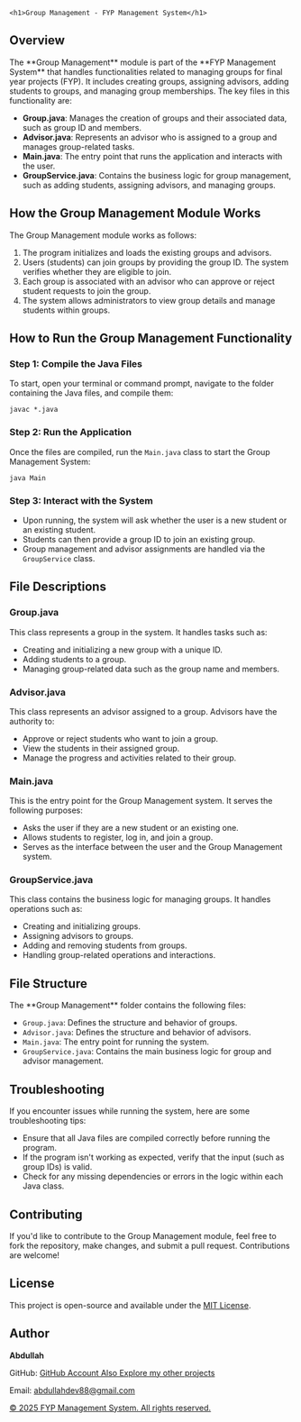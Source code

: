
    <h1>Group Management - FYP Management System</h1>

<div class="container">

  <h2>Overview</h2>
    <p>The **Group Management** module is part of the **FYP Management System** that handles functionalities related to managing groups for final year projects (FYP). It includes creating groups, assigning advisors, adding students to groups, and managing group memberships. The key files in this functionality are:</p>
    <ul>
        <li><strong>Group.java</strong>: Manages the creation of groups and their associated data, such as group ID and members.</li>
        <li><strong>Advisor.java</strong>: Represents an advisor who is assigned to a group and manages group-related tasks.</li>
        <li><strong>Main.java</strong>: The entry point that runs the application and interacts with the user.</li>
        <li><strong>GroupService.java</strong>: Contains the business logic for group management, such as adding students, assigning advisors, and managing groups.</li>
    </ul>

  <h2>How the Group Management Module Works</h2>
    <p>The Group Management module works as follows:</p>
    <ol>
        <li>The program initializes and loads the existing groups and advisors.</li>
        <li>Users (students) can join groups by providing the group ID. The system verifies whether they are eligible to join.</li>
        <li>Each group is associated with an advisor who can approve or reject student requests to join the group.</li>
        <li>The system allows administrators to view group details and manage students within groups.</li>
    </ol>

  <h2>How to Run the Group Management Functionality</h2>
    <h3>Step 1: Compile the Java Files</h3>
    <p>To start, open your terminal or command prompt, navigate to the folder containing the Java files, and compile them:</p>
    <pre><code>javac *.java</code></pre>

  <h3>Step 2: Run the Application</h3>
    <p>Once the files are compiled, run the <code>Main.java</code> class to start the Group Management System:</p>
    <pre><code>java Main</code></pre>

  <h3>Step 3: Interact with the System</h3>
    <ul>
        <li>Upon running, the system will ask whether the user is a new student or an existing student.</li>
        <li>Students can then provide a group ID to join an existing group.</li>
        <li>Group management and advisor assignments are handled via the <code>GroupService</code> class.</li>
    </ul>

  <h2>File Descriptions</h2>

  <h3><strong>Group.java</strong></h3>
    <p>This class represents a group in the system. It handles tasks such as:</p>
    <ul>
        <li>Creating and initializing a new group with a unique ID.</li>
        <li>Adding students to a group.</li>
        <li>Managing group-related data such as the group name and members.</li>
    </ul>

  <h3><strong>Advisor.java</strong></h3>
    <p>This class represents an advisor assigned to a group. Advisors have the authority to:</p>
    <ul>
        <li>Approve or reject students who want to join a group.</li>
        <li>View the students in their assigned group.</li>
        <li>Manage the progress and activities related to their group.</li>
    </ul>

  <h3><strong>Main.java</strong></h3>
    <p>This is the entry point for the Group Management system. It serves the following purposes:</p>
    <ul>
        <li>Asks the user if they are a new student or an existing one.</li>
        <li>Allows students to register, log in, and join a group.</li>
        <li>Serves as the interface between the user and the Group Management system.</li>
    </ul>

  <h3><strong>GroupService.java</strong></h3>
    <p>This class contains the business logic for managing groups. It handles operations such as:</p>
    <ul>
        <li>Creating and initializing groups.</li>
        <li>Assigning advisors to groups.</li>
        <li>Adding and removing students from groups.</li>
        <li>Handling group-related operations and interactions.</li>
    </ul>

  <h2>File Structure</h2>
    <p>The **Group Management** folder contains the following files:</p>
    <ul>
        <li><code>Group.java</code>: Defines the structure and behavior of groups.</li>
        <li><code>Advisor.java</code>: Defines the structure and behavior of advisors.</li>
        <li><code>Main.java</code>: The entry point for running the system.</li>
        <li><code>GroupService.java</code>: Contains the main business logic for group and advisor management.</li>
    </ul>

  <h2>Troubleshooting</h2>
    <p>If you encounter issues while running the system, here are some troubleshooting tips:</p>
    <ul>
        <li>Ensure that all Java files are compiled correctly before running the program.</li>
        <li>If the program isn't working as expected, verify that the input (such as group IDs) is valid.</li>
        <li>Check for any missing dependencies or errors in the logic within each Java class.</li>
    </ul>

  <h2>Contributing</h2>
    <p>If you'd like to contribute to the Group Management module, feel free to fork the repository, make changes, and submit a pull request. Contributions are welcome!</p>

  <h2>License</h2>
    <p>This project is open-source and available under the <a href="https://opensource.org/licenses/MIT" target="_blank">MIT License</a>.</p>

  <h2>Author</h2>
    <p><strong>Abdullah</strong></p>
    <p>GitHub: <a href="https://github.com/abdullahProfile?tab=repositories" target="_blank">GitHub Account Also Explore my other projects</a></p>
    <p>Email: <a href="mailto:abdullahdev88@gmail.com</a">abdullahdev88@gmail.com</p>

</div>

<footer>
    <p>&copy; 2025 FYP Management System. All rights reserved.</p>
</footer>

</body>
